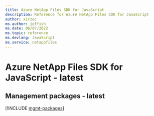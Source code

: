 ```yaml
---
title: Azure NetApp Files SDK for JavaScript
description: Reference for Azure NetApp Files SDK for JavaScript
author: xirzec
ms.author: jeffish
ms.date: 06/07/2022
ms.topic: reference
ms.devlang: JavaScript
ms.service: netappfiles
---
```

# Azure NetApp Files SDK for JavaScript - latest
## Management packages - latest
[!INCLUDE [mgmt-packages](netapp-files-mgmt-index.md)]
